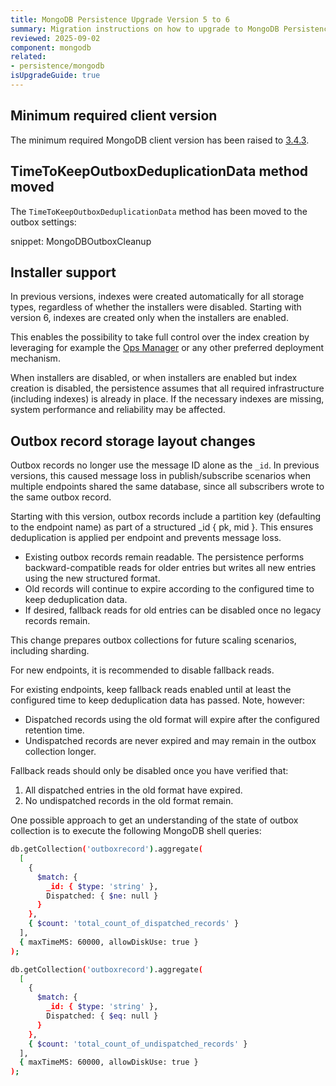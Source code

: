 ```yaml
---
title: MongoDB Persistence Upgrade Version 5 to 6
summary: Migration instructions on how to upgrade to MongoDB Persistence version 6
reviewed: 2025-09-02
component: mongodb
related:
- persistence/mongodb
isUpgradeGuide: true
---
```


## Minimum required client version

The minimum required MongoDB client version has been raised to [3.4.3](https://www.nuget.org/packages/MongoDB.Driver/3.4.3).

## TimeToKeepOutboxDeduplicationData method moved

The `TimeToKeepOutboxDeduplicationData` method has been moved to the outbox settings:

snippet: MongoDBOutboxCleanup

## Installer support

In previous versions, indexes were created automatically for all storage types, regardless of whether the installers were disabled. Starting with version 6, indexes are created only when the installers are enabled.

This enables the possibility to take full control over the index creation by leveraging for example the [Ops Manager](https://www.mongodb.com/docs/ops-manager/current/data-explorer/indexes/) or any other preferred deployment mechanism.

When installers are disabled, or when installers are enabled but index creation is disabled, the persistence assumes that all required infrastructure (including indexes) is already in place. If the necessary indexes are missing, system performance and reliability may be affected.

## Outbox record storage layout changes

Outbox records no longer use the message ID alone as the `_id`. In previous versions, this caused message loss in publish/subscribe scenarios when multiple endpoints shared the same database, since all subscribers wrote to the same outbox record.

Starting with this version, outbox records include a partition key (defaulting to the endpoint name) as part of a structured _id { pk, mid }. This ensures deduplication is applied per endpoint and prevents message loss.

- Existing outbox records remain readable. The persistence performs backward-compatible reads for older entries but writes all new entries using the new structured format.
- Old records will continue to expire according to the configured time to keep deduplication data.
- If desired, fallback reads for old entries can be disabled once no legacy records remain.

This change prepares outbox collections for future scaling scenarios, including sharding.

For new endpoints, it is recommended to disable fallback reads.

For existing endpoints, keep fallback reads enabled until at least the configured time to keep deduplication data has passed. Note, however:

- Dispatched records using the old format will expire after the configured retention time.
- Undispatched records are never expired and may remain in the outbox collection longer.

Fallback reads should only be disabled once you have verified that:

1. All dispatched entries in the old format have expired.
2. No undispatched records in the old format remain.

One possible approach to get an understanding of the state of outbox collection is to execute the following MongoDB shell queries:

```bash
db.getCollection('outboxrecord').aggregate(
  [
    {
      $match: {
        _id: { $type: 'string' },
        Dispatched: { $ne: null }
      }
    },
    { $count: 'total_count_of_dispatched_records' }
  ],
  { maxTimeMS: 60000, allowDiskUse: true }
);
```

```bash
db.getCollection('outboxrecord').aggregate(
  [
    {
      $match: {
        _id: { $type: 'string' },
        Dispatched: { $eq: null }
      }
    },
    { $count: 'total_count_of_undispatched_records' }
  ],
  { maxTimeMS: 60000, allowDiskUse: true }
);
```